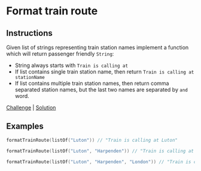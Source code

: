 # Format train route

## Instructions

Given list of strings representing train station names implement a function which will return passenger friendly
`String`:
- String always starts with `Train is calling at`
- If list contains single train station name, then return `Train is calling at stationName`
- If list contains multiple train station names, then return comma separated station names, but the last two names are separated by `and` word.

[Challenge](Challenge.kt) | [Solution](Solution.kt)

## Examples

```kotlin
formatTrainRoute(listOf("Luton")) // "Train is calling at Luton"

formatTrainRoute(listOf("Luton", "Harpenden")) // "Train is calling at Luton and Harpenden"

formatTrainRoute(listOf("Luton", "Harpenden", "London")) // "Train is calling at Luton, Harpenden and London"
```
